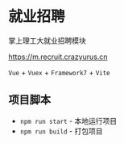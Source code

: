 # 就业招聘

掌上理工大就业招聘模块

https://m.recruit.crazyurus.cn

`Vue` + `Vuex` + `Framework7` + `Vite`

## 项目脚本

* `npm run start` - 本地运行项目
* `npm run build` - 打包项目